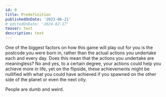 ```yaml
---
id: 0
title: Predefinition
publishedOnDate: '2023-06-21'
# editedOnDate: '2024-02-17'
teaser: text
description: text
---
```


<!-- ## 21/06/2023 Predefinition -->

One of the biggest factors on how this game will play out for you is the postcode you were born in, rather than the actual actions you undertake each and every day. Does this mean that the actions you undertake are meaningless? No and yes, to a certain degree, your actions could help you achieve more in life, yet on the flipside, these achievements might be nullified with what you could have achieved if you spawned on the other side of the planet or even the next city.

People are dumb and weird.